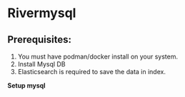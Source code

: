 <h1>Rivermysql</h1>

<h2> Prerequisites: </h2>

1. You must have podman/docker install on your system.
2. Install Mysql DB
3. Elasticsearch is required to save the data in index.

**Setup mysql**





